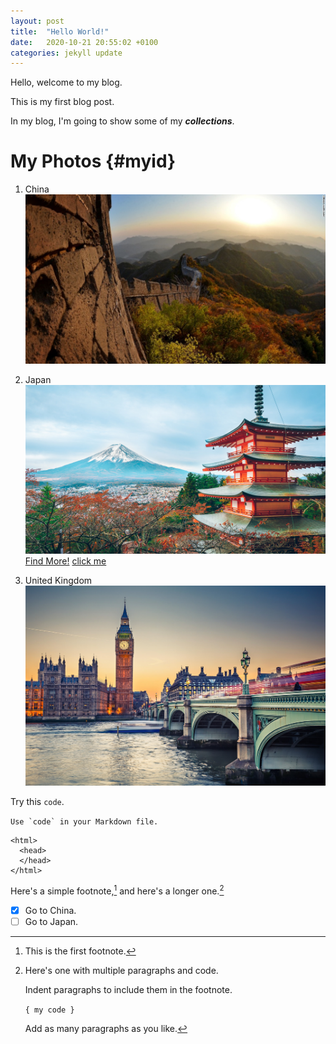 ```yaml
---
layout: post
title:  "Hello World!"
date:   2020-10-21 20:55:02 +0100
categories: jekyll update
---
```


Hello, welcome to my blog.

This is my first blog post.

In my blog, I'm going to show some of my ***collections***.

# My Photos {#myid}
1. China
![the Great Wall](\media\china.jpg)

2. Japan
![Fuji](\media\japan.jpg)
[Find More!](https://www.japan.travel/en/)
[click me](#myid)

3. United Kingdom
![UK](\media\london.jpg)

Try this `code`.

``Use `code` in your Markdown file.``

    <html>
      <head>
      </head>
    </html>

Here's a simple footnote,[^1] and here's a longer one.[^bignote] 

[^1]: This is the first footnote.

[^bignote]: Here's one with multiple paragraphs and code.

    Indent paragraphs to include them in the footnote.

    `{ my code }`

    Add as many paragraphs as you like.

- [X] Go to China.
- [ ] Go to Japan.